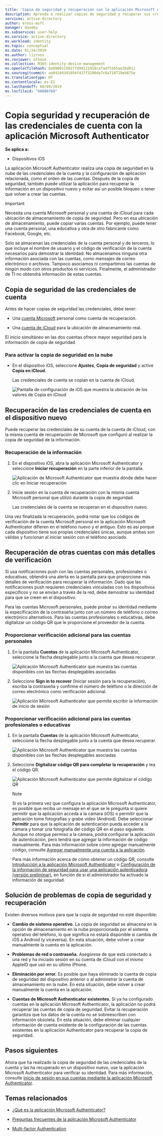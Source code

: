 ```yaml
---
title: 'Copia de seguridad y recuperación con la aplicación Microsoft Authenticator: Azure Active Directory | Microsoft Docs'
description: Aprenda a realizar copias de seguridad y recuperar sus credenciales de cuenta con la aplicación Microsoft Authenticator.
services: active-directory
author: eross-msft
manager: daveba
ms.subservice: user-help
ms.service: active-directory
ms.workload: identity
ms.topic: conceptual
ms.date: 01/24/2019
ms.author: lizross
ms.reviewer: olhaun
ms.collection: M365-identity-device-management
ms.openlocfilehash: ba99001159277d9d221910cafa4f5165ae2bd812
ms.sourcegitcommit: aa042d4341054f437f3190da7c8a718729eb675e
ms.translationtype: HT
ms.contentlocale: es-ES
ms.lasthandoff: 08/09/2019
ms.locfileid: "68880769"
---
```

# <a name="backup-and-recover-account-credentials-with-the-microsoft-authenticator-app"></a>Copia seguridad y recuperación de las credenciales de cuenta con la aplicación Microsoft Authenticator

**Se aplica a:**

- Dispositivos iOS

La aplicación Microsoft Authenticator realiza una copia de seguridad en la nube de las credenciales de la cuenta y la configuración de aplicación relacionada, como el orden de las cuentas. Después de la copia de seguridad, también puede utilizar la aplicación para recuperar la información en un dispositivo nuevo y evitar así un posible bloqueo o tener que volver a crear las cuentas.

> [!IMPORTANT]
> Necesita una cuenta Microsoft personal y una cuenta de iCloud para cada ubicación de almacenamiento de copia de seguridad. Pero en esa ubicación de almacenamiento, puede copiar varias cuentas. Por ejemplo, puede tener una cuenta personal, una educativa y otra de otro fabricante como Facebook, Google, etc.
>
> Solo se almacenan las credenciales de la cuenta personal y de terceros, lo que incluye el nombre de usuario y el código de verificación de la cuenta necesarios para demostrar la identidad. No almacenamos ninguna otra información asociada con las cuentas, como mensajes de correo electrónico o archivos. Tampoco asociamos ni compartimos las cuentas de ningún modo con otros productos ni servicios. Finalmente, el administrador de TI no obtendrá información de estas cuentas.

## <a name="back-up-your-account-credentials"></a>Copia de seguridad de las credenciales de cuenta

Antes de hacer copias de seguridad las credenciales, debe tener:

- Una [cuenta Microsoft](https://account.microsoft.com/account) personal como cuenta de recuperación.

- Una [cuenta de iCloud](https://www.icloud.com/) para la ubicación de almacenamiento real.

El inicio simultáneo en las dos cuentas ofrece mayor seguridad para la información de copia de seguridad.

### <a name="to-turn-on-cloud-backup"></a>Para activar la copia de seguridad en la nube

- En el dispositivo iOS, seleccione **Ajustes**, **Copia de seguridad** y active **Copia en iCloud**.

    Las credenciales de cuenta se copian en la cuenta de iCloud.

    ![Pantalla de configuración de iOS que muestra la ubicación de los valores de Copia en iCloud](./media/user-help-auth-app-backup-recovery/backup-and-recovery-turn-on.png)

## <a name="recover-your-account-credentials-on-your-new-device"></a>Recuperación de las credenciales de cuenta en el dispositivo nuevo

Puede recuperar las credenciales de su cuenta de la cuenta de iCloud, con la misma cuenta de recuperación de Microsoft que configuró al realizar la copia de seguridad de la información.

### <a name="to-recover-your-information"></a>Recuperación de la información

1. En el dispositivo iOS, abra la aplicación Microsoft Authenticator y seleccione **Iniciar recuperación** en la parte inferior de la pantalla.

    ![Aplicación de Microsoft Authenticator que muestra dónde debe hacer clic en Iniciar recuperación](./media/user-help-auth-app-backup-recovery/backup-and-recovery-begin-recovery.png)

2. Inicie sesión en la cuenta de recuperación con la misma cuenta Microsoft personal que utilizó durante la copia de seguridad.

    Las credenciales de la cuenta se recuperan en el dispositivo nuevo.

Una vez finalizada la recuperación, podrá notar que los códigos de verificación de la cuenta Microsoft personal en la aplicación Microsoft Authenticator difieren en el teléfono nuevo y el antiguo. Esto es así porque cada dispositivo tiene sus propias credenciales únicas, aunque ambas son válidas y funcionan al iniciar sesión con el teléfono asociado.

## <a name="recover-additional-accounts-requiring-more-verification"></a>Recuperación de otras cuentas con más detalles de verificación

Si usa notificaciones push con las cuentas personales, profesionales o educativas, obtendrá una alerta en la pantalla para que proporcione más detalles de verificación para recuperar la información. Dado que las notificaciones push requieren credenciales vinculadas con los dispositivos específicos y no se envían a través de la red, debe demostrar su identidad para que se creen en el dispositivo.

Para las cuentas Microsoft personales, puede probar su identidad mediante la especificación de la contraseña junto con un número de teléfono o correo electrónico alternativos. Para las cuentas profesionales o educativas, debe digitalizar un código QR que le proporcione el proveedor de la cuenta.

### <a name="to-provide-additional-verification-for-personal-accounts"></a>Proporcionar verificación adicional para las cuentas personales

1. En la pantalla **Cuentas** de la aplicación Microsoft Authenticator, seleccione la flecha desplegable junto a la cuenta que desea recuperar.

    ![Aplicación Microsoft Authenticator que muestra las cuentas disponibles con las flechas desplegables asociadas](./media/user-help-auth-app-backup-recovery/backup-and-recovery-arrow.png)

2. Seleccione **Sign in to recover** (Iniciar sesión para la recuperación), escriba la contraseña y confirme el número de teléfono o la dirección de correo electrónico como verificación adicional.

    ![Aplicación Microsoft Authenticator que permite escribir la información de inicio de sesión](./media/user-help-auth-app-backup-recovery/backup-and-recovery-sign-in.png)

### <a name="to-provide-additional-verification-for-work-or-school-accounts"></a>Proporcionar verificación adicional para las cuentas profesionales o educativas

1. En la pantalla **Cuentas** de la aplicación Microsoft Authenticator, seleccione la flecha desplegable junto a la cuenta que desea recuperar.

    ![Aplicación Microsoft Authenticator que muestra las cuentas disponibles con las flechas desplegables asociadas](./media/user-help-auth-app-backup-recovery/backup-and-recovery-additional-accts.png)

2. Seleccione **Digitalizar código QR para completar la recuperación** y lea el código QR.

    ![Aplicación Microsoft Authenticator que permite digitalizar el código QR](./media/user-help-auth-app-backup-recovery/backup-and-recovery-scan-qr-code.png)

    >[!NOTE]
    >Si es la primera vez que configura la aplicación Microsoft Authenticator, es posible que reciba un mensaje en el que se le pregunta si quiere permitir que la aplicación acceda a la cámara (iOS) o permitir que la aplicación tome fotografías y grabe vídeo (Android). Debe seleccionar **Permitir** para que la aplicación de autenticación pueda acceder a la cámara y tomar una fotografía del código QR en el paso siguiente. Aunque no otorgue permiso a la cámara, podrá configurar la aplicación de autenticación, pero tendrá que agregar la información de código manualmente. Para más información sobre cómo agregar manualmente código, consulte [Agregar manualmente una cuenta a la aplicación](user-help-auth-app-add-account-manual.md).
    >
    >Para más información acerca de cómo obtener un código QR, consulte [Introducción a la aplicación Microsoft Authenticator](https://docs.microsoft.com/azure/active-directory/user-help/user-help-auth-app-download-install) o [Configuración de la información de seguridad para usar una aplicación autenticadora (versión preliminar)](https://docs.microsoft.com/azure/active-directory/user-help/security-info-setup-auth-app), en función de si el administrador ha activado la información de seguridad.

## <a name="troubleshooting-backup-and-recovery-problems"></a>Solución de problemas de copia de seguridad y recuperación

Existen diversos motivos para que la copia de seguridad no esté disponible:

- **Cambio de sistema operativo.** La copia de seguridad se almacena en la opción de almacenamiento en la nube proporcionada por el sistema operativo del teléfono, lo que significa no estará disponible si cambia de iOS a Android (y viceversa). En esta situación, debe volver a crear manualmente la cuenta en la aplicación.

- **Problemas de red o contraseña.** Asegúrese de que está conectado a una red y ha iniciado sesión en su cuenta de iCloud con el mismo AppleID que usó en su último iPhone.

- **Eliminación por error.** Es posible que haya eliminado la cuenta de copia de seguridad del dispositivo anterior o al administrar la cuenta de almacenamiento en la nube. En esta situación, debe volver a crear manualmente la cuenta en la aplicación.

- **Cuentas de Microsoft Authenticator existentes.** Si ya ha configurado cuentas en la aplicación Microsoft Authenticator, la aplicación no podrá recuperar las cuentas de copia de seguridad. Evitar la recuperación garantiza que los datos de la cuenta no se sobreescriben con información obsoleta. En esta situación, debe eliminar cualquier información de cuenta existente de la configuración de las cuentas existentes en la aplicación Authenticator para recuperar la copia de seguridad.

## <a name="next-steps"></a>Pasos siguientes

Ahora que ha realizado la copia de seguridad de las credenciales de la cuenta y las ha recuperado en un dispositivo nuevo, use la aplicación Microsoft Authenticator para verificar su identidad. Para más información, consulte [Inicio de sesión en sus cuentas mediante la aplicación Microsoft Authenticator](user-help-sign-in.md).

## <a name="related-topics"></a>Temas relacionados

- [¿Qué es la aplicación Microsoft Authenticator?](user-help-auth-app-overview.md)

- [Preguntas frecuentes de la aplicación Microsoft Authenticator](user-help-auth-app-faq.md)

- [Multi-factor Authentication](https://docs.microsoft.com/azure/multi-factor-authentication/)
